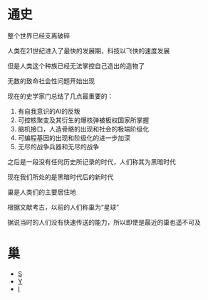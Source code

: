 # 通史
整个世界已经支离破碎

人类在21世纪进入了最快的发展期，科技以飞快的速度发展

但是人类这个种族已经无法掌控自己造出的造物了

无数的致命社会性问题开始出现

现在的史学家门总结了几点最重要的：

1. 有自我意识的AI的反叛
2. 可控核聚变及其衍生的爆核弹被极权国家所掌握
3. 脑机接口，人造骨骼的出现和社会的极端阶级化
4. 可编程基因的出现和阶级化的进一步加深
5. 无尽的战争兵器和无尽的战争

之后是一段没有任何历史所记录的时代，人们称其为黑暗时代

现在我们所处的是黑暗时代后的新时代

巢是人类们的主要居住地

根据文献考古，以前的人们称巢为“星球”

据说当时的人们没有快速传送的能力，所以即使是最近的巢也遥不可及

# 巢
- [S](S/S.md)
- [Y](Y/Y.md)
- [I](I/I.md)
